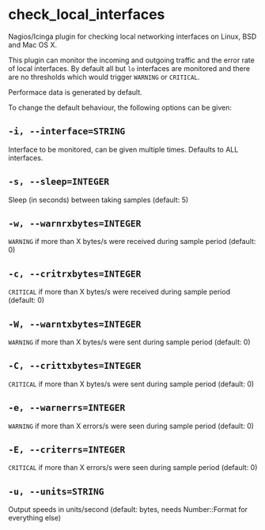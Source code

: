 check_local_interfaces
======================

Nagios/Icinga plugin for checking local networking interfaces on Linux,
BSD and Mac OS X.

This plugin can monitor the incoming and outgoing traffic and the error
rate of local interfaces. By default all but `lo` interfaces are monitored
and there are no thresholds which would trigger `WARNING` or `CRITICAL`.

Performace data is generated by default.

To change the default behaviour, the following options can be given:

`-i, --interface=STRING`
------------------------
Interface to be monitored, can be given multiple times. Defaults to ALL interfaces.

`-s, --sleep=INTEGER`
---------------------
Sleep (in seconds) between taking samples (default: 5)

`-w, --warnrxbytes=INTEGER`
---------------------------
`WARNING` if more than X bytes/s were received during sample period (default: 0)

`-c, --critrxbytes=INTEGER`
---------------------------
`CRITICAL` if more than X bytes/s were received during sample period (default: 0)

`-W, --warntxbytes=INTEGER`
---------------------------
`WARNING` if more than X bytes/s were sent during sample period (default: 0)

`-C, --crittxbytes=INTEGER`
---------------------------
`CRITICAL` if more than X bytes/s were sent during sample period (default: 0)

`-e, --warnerrs=INTEGER`
------------------------
`WARNING` if more than X errors/s were seen during sample period (default: 0)

`-E, --criterrs=INTEGER`
------------------------
`CRITICAL` if more than X errors/s were seen during sample period (default: 0)

`-u, --units=STRING`
--------------------
Output speeds in units/second (default: bytes, needs Number::Format for everything else)
